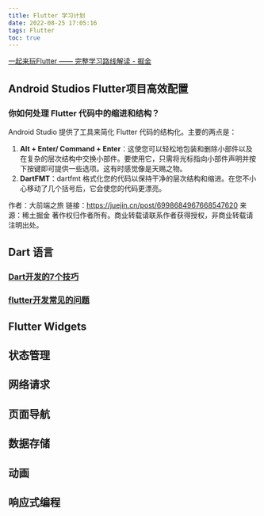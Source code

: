 ```yaml
---
title: Flutter 学习计划
date: 2022-08-25 17:05:16
tags: Flutter
toc: true
---
```




[一起来玩Flutter —— 完整学习路线解读 - 掘金](https://www.google.com.hk/url?sa=t&rct=j&q=&esrc=s&source=web&cd=&ved=2ahUKEwjTi-qD0uH5AhWemFYBHcpkBCsQFnoECAwQAQ&url=https%3A%2F%2Fjuejin.cn%2Fpost%2F7022246208097746958&usg=AOvVaw2TsnAL-f42O2cwA7wFj61L)



## Android Studios Flutter项目高效配置

### 你如何处理 Flutter 代码中的缩进和结构？

Android Studio 提供了工具来简化 Flutter 代码的结构化。主要的两点是：

1. **Alt + Enter/ Command + Enter**：这使您可以轻松地包装和删除小部件以及在复杂的层次结构中交换小部件。要使用它，只需将光标指向小部件声明并按下按键即可提供一些选项。这有时感觉像是天赐之物。
2. **DartFMT**：dartfmt 格式化您的代码以保持干净的层次结构和缩进。在您不小心移动了几个括号后，它会使您的代码更漂亮。


作者：大前端之旅
链接：https://juejin.cn/post/6998684967668547620
来源：稀土掘金
著作权归作者所有。商业转载请联系作者获得授权，非商业转载请注明出处。



## Dart 语言

### [Dart开发的7个技巧](https://juejin.cn/post/6999040234335764517)

### [flutter开发常见的问题](https://juejin.cn/post/6998684967668547620)

## Flutter Widgets

## 状态管理

## 网络请求

## 页面导航

## 数据存储

## 动画

## 响应式编程
